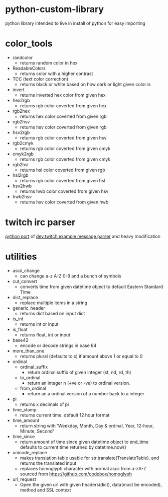 # python-custom-library
python library intended to live in install of python for easy importing

# color_tools
- randcolor
  - returns random color in hex
- ReadableColors
  - returns color with a higher contrast
- TCC (text color correction)
  - returns black or white based on how dark or light given color is
- invert
  - returns inverted hex color from given hex
- hex2rgb
  - returns rgb color coverted from given hex
- rgb2hex
  - returns hex color coverted from given rgb
- rgb2hsv
  - returns hsv color coverted from given rgb
- hsv2rgb
  - returns rgb color coverted from given hsv
- rgb2cmyk
  - returns rgb color coverted from given cmyk
- cmyk2rgb
  - returns rgb color coverted from given cmyk
- rgb2hsl
  - returns hsl color coverted from given rgb
- hsl2rgb
  - returns rgb color coverted from given hsl
- hsv2hwb
  - returns hwb color coverted from given hsv
- hwb2hsv
  - returns hsv color coverted from given hwb

# twitch irc parser
[python port](https://github.com/KATC14/twitch_irc_parser) of [dev.twitch example message parser](https://dev.twitch.tv/docs/irc/example-parser/#example-message-parser) and heavy modification

# utilities
- ascii_change
  - can change a-z A-Z 0-9 and a bunch of symbols
- cut_convert
  - converts time from given datetime object to default Eastern Standard Time
- dict_replace
  - replace multiple items in a string
- genaric_header
  - returns dict based on input dict
- is_int
  - returns int or input
- is_float
  - returns float, int or input
- base42
  - encode or decode strings in base 64
- more_than_one
  - returns plural (defaults to s) if amount above 1 or equal to 0
- ordinal
  - ordinal_suffix
    - return ordinal suffix of given integer (st, nd, rd, th)
  - to_ordinal
    - return an integer n (+ve or -ve) to ordinal version.
  - from_ordinal
    - return an a ordinal version of a number back to a integer
- pi
  - returns x decimals of pi
- time_stamp
  - returns current time. default 12 hour format
- time_amount
  - return string with 'Weekday, Month, Day & ordinal, Year, 12-hour, Minute, Second'
- time_since
  - return amount of time since given datetime object to end_time defaults to current time returned by datetime.now()
- unicode_replace
  - makes translation table usable for str.translate(TranslateTable). and returns the translated input
  - replaces homoglyph character with normal ascii from a-zA-Z sourced from https://github.com/codebox/homoglyph
- url_request
  - Open the given url with given headers(dict), data(must be encoded), method and SSL context
